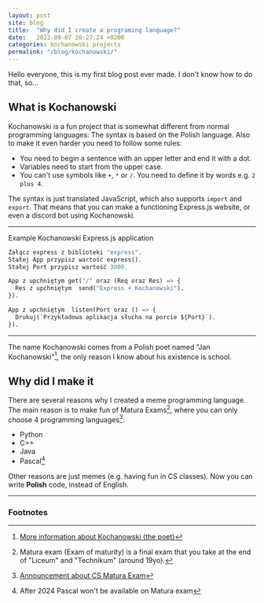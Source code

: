 ```yaml
---
layout: post
site: blog
title:  "Why did I create a programing language?"
date:   2022-09-07 20:27:24 +0200
categories: kochanowski projects
permalink: "/blog/kochanowski/"
---
```


Hello everyone, this is my first blog post ever made. I don't know how to do that, so...

## What is Kochanowski

Kochanowski is a fun project that is somewhat different from normal programming languages: The syntax is based on the Polish language. Also to make it even harder you need to follow some rules:

* You need to begin a sentence with an upper letter and end it with a dot.
* Variables need to start from the upper case.
* You can't use symbols like `+`, `*` or `/`. You need to define it by words e.g. `2 plus 4`.

The syntax is just translated JavaScript, which also supports `import` and `export`. That means that you can make a functioning Express.js website, or even a discord bot using Kochanowski.

---

Example Kochanowski Express.js application

<!-- Idk why but "py" looks the best -->
```py
Załącz express z biblioteki "express".
Stałej App przypisz wartość express().
Stałej Port przypisz wartość 3000.

App z upchniętym get("/" oraz (Req oraz Res) => {
  Res z upchniętym  send("Express + Kochanowski").
}).

App z upchniętym  listen(Port oraz () => {
  Drukuj(`Przykładowa aplikacja słucha na porcie ${Port}`).
}).
```

---

The name Kochanowski comes from a Polish poet named "Jan Kochanowski"[^0], the only reason I know about his existence is school.

## Why did I make it

There are several reasons why I created a meme programming language. The main reason is to make fun of Matura Exams[^1], where you can only choose 4 programming languages[^2]:

* Python
* C++
* Java
* Pascal[^3]

Other reasons are just memes (e.g. having fun in CS classes). Now you can write **Polish** code, instead of English.

---

### Footnotes

[^0]: [More information about Kochanowski (the poet)](https://en.wikipedia.org/wiki/Jan_Kochanowski)
[^1]: Matura exam (Exam of maturity) is a final exam that you take at the end of "Liceum" and "Technikum" (around 19yo).
[^2]: [Announcement about CS Matura Exam](https://cke.gov.pl/images/_KOMUNIKATY/20220819%20EM%202023%20Komunikat%20o%20egzaminie%20z%20informatyki.pdf)
[^3]: After 2024 Pascal won't be available on Matura exam